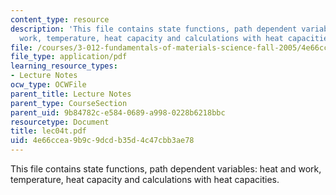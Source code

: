 ```yaml
---
content_type: resource
description: 'This file contains state functions, path dependent variables: heat and
  work, temperature, heat capacity and calculations with heat capacities.'
file: /courses/3-012-fundamentals-of-materials-science-fall-2005/4e66ccea9b9c9dcdb35d4c47cbb3ae78_lec04t.pdf
file_type: application/pdf
learning_resource_types:
- Lecture Notes
ocw_type: OCWFile
parent_title: Lecture Notes
parent_type: CourseSection
parent_uid: 9b84782c-e584-0689-a998-0228b6218bbc
resourcetype: Document
title: lec04t.pdf
uid: 4e66ccea-9b9c-9dcd-b35d-4c47cbb3ae78
---
```

This file contains state functions, path dependent variables: heat and work, temperature, heat capacity and calculations with heat capacities.


